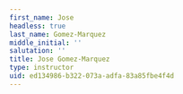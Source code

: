```yaml
---
first_name: Jose
headless: true
last_name: Gomez-Marquez
middle_initial: ''
salutation: ''
title: Jose Gomez-Marquez
type: instructor
uid: ed134986-b322-073a-adfa-83a85fbe4f4d
---
```


